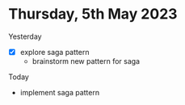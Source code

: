 # Thursday, 5th May 2023

Yesterday
- [x] explore saga pattern
	- brainstorm new pattern for saga

Today
- implement saga pattern
